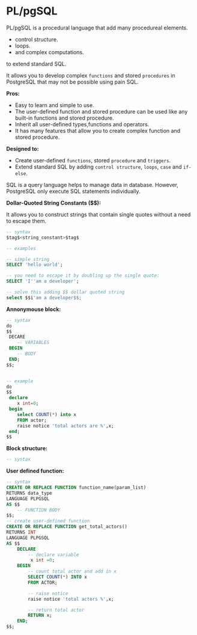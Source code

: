 # PL/pgSQL

PL/pgSQL is a procedural language that add many procedureal elements.

- control structure.
- loops.
- and complex computations.

to extend standard SQL.

It allows you to develop complex `functions` and stored `procedures` in PostgreSQL that may not be possible using pain SQL.

**Pros:**

- Easy to learn and simple to use.
- The user-defined function and stored procedure can be used like any built-in functions and stored procedure.
- Inherit all user-defined types,functions and operators.
- It has many features that allow you to create complex function and stored procedure.

**Designed to:**

- Create user-defined `functions`, stored `procedure` and `triggers`.
- Extend standard SQL by adding `control structure`, `loops`, `case` and `if-else`.

SQL is a query language helps to manage data in database. However, PostgreSQL only execute SQL statements individually.

**Dollar-Quoted String Constants ($$):**

It allows you to construct strings that contain single quotes without a need to escape them.

```sql
-- syntax
$tag$<string_constant>$tag$

-- examples

-- simple string
SELECT 'hello world';

-- you need to escape it by doubling up the single quote:
SELECT 'I''am a developer';

-- solve this adding $$ dollar quoted string
select $$i'am a developer$$;
```

**Annonymouse block:**

```sql
-- syntax
do
$$
 DECARE
    -- VARIABLES
 BEGIN
    -- BODY
 END;
$$;


-- example
do
$$
 declare
    x int=0;
 begin
    select COUNT(*) into x
    FROM actor;
    raise notice 'total actors are %',x;
 end;
$$

```

**Block structure:**

```sql
-- syntax

```

**User defined function:**

```sql
-- syntax
CREATE OR REPLACE FUNCTION function_name(param_list)
RETURNS data_type
LANGUAGE PLPGSQL
AS $$
    -- FUNCTION BODY
$$;
-- create user-defined function
CREATE OR REPLACE FUNCTION get_total_actors()
RETURNS INT
LANGUAGE PLPGSQL
AS $$
    DECLARE
        -- declare variable
         x int =0;
    BEGIN
        -- count total actor and add in x
        SELECT COUNT(*) INTO x
        FROM ACTOR;

        -- raise notice
        raise notice 'total actors %',x;

        -- return total actor
        RETURN x;
    END;
$$;
```

